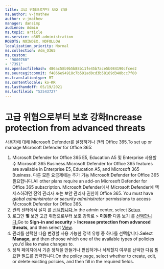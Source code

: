 ```yaml
---
title: 고급 위협으로부터 보호 강화
ms.author: v-jmathew
author: v-jmathew
manager: dansimp
audience: Admin
ms.topic: article
ms.service: o365-administration
ROBOTS: NOINDEX, NOFOLLOW
localization_priority: Normal
ms.collection: Adm_O365
ms.custom:
- "9000760"
- "7391"
ms.openlocfilehash: 486ac58b9b5b88b11fe45b7ace5b084190cfcee2
ms.sourcegitcommit: f4866e94918c7b591ad0cd3b58169d340bcc7f00
ms.translationtype: MT
ms.contentlocale: ko-KR
ms.lasthandoff: 05/19/2021
ms.locfileid: "52543727"
---
```

# <a name="increase-protection-from-advanced-threats"></a><span data-ttu-id="f3555-102">고급 위협으로부터 보호 강화</span><span class="sxs-lookup"><span data-stu-id="f3555-102">Increase protection from advanced threats</span></span>

<span data-ttu-id="f3555-103">사용자에 대해 Microsoft Defender를 설정하거나 관리 Office 365.</span><span class="sxs-lookup"><span data-stu-id="f3555-103">To set up or manage Microsoft Defender for Office 365:</span></span>

1. <span data-ttu-id="f3555-104">Microsoft Defender for Office 365 E5, Education A5 및 Enterprise 사용할 수 Microsoft 365 Business.</span><span class="sxs-lookup"><span data-stu-id="f3555-104">Microsoft Defender for Office 365 features are available in Enterprise E5, Education A5, and Microsoft 365 Business.</span></span> <span data-ttu-id="f3555-105">다른 모든 요금제에는 추가 기능 Microsoft Defender for Office 365 필요합니다.</span><span class="sxs-lookup"><span data-stu-id="f3555-105">All other plans require an add-on Microsoft Defender for Office 365 subscription.</span></span> <span data-ttu-id="f3555-106">Microsoft Defender에서  Microsoft Defender에 액세스하려면 전역 관리자 또는 보안 관리자 권한이 Office 365. </span><span class="sxs-lookup"><span data-stu-id="f3555-106">You must have *global administrator* or *security administrator* permissions to access Microsoft Defender for Office 365.</span></span>
2. <span data-ttu-id="f3555-107">관리 센터에서 설치 를 [선택합니다.](https://go.microsoft.com/fwlink/p/?linkid=2075721)</span><span class="sxs-lookup"><span data-stu-id="f3555-107">In the admin center, select [Setup](https://go.microsoft.com/fwlink/p/?linkid=2075721).</span></span>
3. <span data-ttu-id="f3555-108">로그인 **및** 보안 고급 위협으로부터 보호 강화로  >  **이동한** 다음 보기 를 [선택합니다.](https://go.microsoft.com/fwlink/?linkid=2109302)</span><span class="sxs-lookup"><span data-stu-id="f3555-108">Go to **Sign-in and security** > **Increase protection from advanced threats**, and then select [View](https://go.microsoft.com/fwlink/?linkid=2109302).</span></span>
4. <span data-ttu-id="f3555-109">관리를 선택한 다음 변경할 사용 가능한 정책 유형 중 하나를 선택합니다.</span><span class="sxs-lookup"><span data-stu-id="f3555-109">Select **Manage**, and then choose which one of the available types of policies you'd like to make changes to.</span></span>
5. <span data-ttu-id="f3555-110">정책 페이지에서 기존 정책을 만들거나 편집하거나 삭제할지 여부를 선택한 다음 필요한 필드를 입력합니다.</span><span class="sxs-lookup"><span data-stu-id="f3555-110">On the policy page, select whether to create, edit, or delete existing policies, and then fill in the required fields.</span></span>
